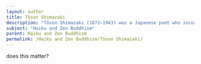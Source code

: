 ```yaml
---
layout: author
title: Tōson Shimazaki
description: "Tōson Shimazaki (1872–1943) was a Japanese poet who incorporated Haiku into his poetry, reflecting natural landscapes and the Zen Buddhist philosophy of simplicity."
subject: "Haiku and Zen Buddhism"
parent: Haiku and Zen Buddhism
permalink: /Haiku and Zen Buddhism/Tōson Shimazaki/
---
```


does this matter?
